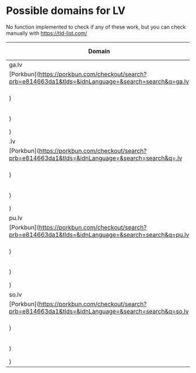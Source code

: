 # Possible domains for LV

No function implemented to check if any of these work, but you can check manually with https://tld-list.com/

| Domain | Porkbun | NameCheap | Google Domains |
|---|---|---|---|
| ga.lv | [Porkbun](https://porkbun.com/checkout/search?prb=e814663da1&tlds=&idnLanguage=&search=search&q=ga.lv) | [Namecheap](https://www.namecheap.com/domains/registration/results/?domain=ga.lv) | [Google](https://domains.google.com/registrar/search?searchTerm=ga.lv) |
| .lv | [Porkbun](https://porkbun.com/checkout/search?prb=e814663da1&tlds=&idnLanguage=&search=search&q=.lv) | [Namecheap](https://www.namecheap.com/domains/registration/results/?domain=.lv) | [Google](https://domains.google.com/registrar/search?searchTerm=.lv) |
| pu.lv | [Porkbun](https://porkbun.com/checkout/search?prb=e814663da1&tlds=&idnLanguage=&search=search&q=pu.lv) | [Namecheap](https://www.namecheap.com/domains/registration/results/?domain=pu.lv) | [Google](https://domains.google.com/registrar/search?searchTerm=pu.lv) |
| so.lv | [Porkbun](https://porkbun.com/checkout/search?prb=e814663da1&tlds=&idnLanguage=&search=search&q=so.lv) | [Namecheap](https://www.namecheap.com/domains/registration/results/?domain=so.lv) | [Google](https://domains.google.com/registrar/search?searchTerm=so.lv) |
